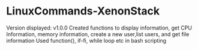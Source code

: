 # LinuxCommands-XenonStack
Version displayed: v1.0.0
Created functions to display information, get CPU Information, memory information, create a new user,list users, and get file information
Used function(), if-fi, while loop etc in bash scripting
